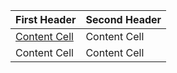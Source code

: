 | First Header  | Second Header |
| ------------- | ------------- |
| [Content Cell](https://codeforces.com/contest/490/problem/A)  | Content Cell  |
| Content Cell  | Content Cell  |
